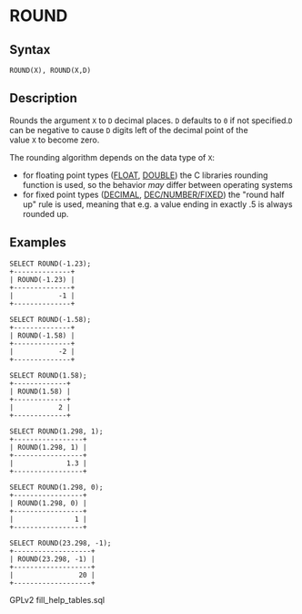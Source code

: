 # ROUND

## Syntax

```
ROUND(X), ROUND(X,D)
```

## Description

Rounds the argument `X` to `D` decimal places. `D` defaults to `0` if not specified.`D` can be negative to cause `D` digits left of the decimal point of the\
value `X` to become zero.

The rounding algorithm depends on the data type of `X`:

* for floating point types ([FLOAT](../../data-types/numeric-data-types/float.md), [DOUBLE](../../data-types/numeric-data-types/double.md)) the C libraries rounding function is used, so the behavior _may_ differ between operating systems
* for fixed point types ([DECIMAL](../../data-types/numeric-data-types/decimal.md), [DEC/NUMBER/FIXED](../../data-types/numeric-data-types/dec-numeric-fixed.md)) the "round half up" rule is used, meaning that e.g. a value ending in exactly .5 is always rounded up.

## Examples

```
SELECT ROUND(-1.23);
+--------------+
| ROUND(-1.23) |
+--------------+
|           -1 |
+--------------+

SELECT ROUND(-1.58);
+--------------+
| ROUND(-1.58) |
+--------------+
|           -2 |
+--------------+

SELECT ROUND(1.58); 
+-------------+
| ROUND(1.58) |
+-------------+
|           2 |
+-------------+

SELECT ROUND(1.298, 1);
+-----------------+
| ROUND(1.298, 1) |
+-----------------+
|             1.3 |
+-----------------+

SELECT ROUND(1.298, 0);
+-----------------+
| ROUND(1.298, 0) |
+-----------------+
|               1 |
+-----------------+

SELECT ROUND(23.298, -1);
+-------------------+
| ROUND(23.298, -1) |
+-------------------+
|                20 |
+-------------------+
```

GPLv2 fill\_help\_tables.sql
